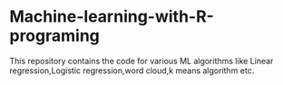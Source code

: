 # Machine-learning-with-R-programing
This repository contains the code for various ML algorithms like Linear regression,Logistic regression,word cloud,k means algorithm etc.
